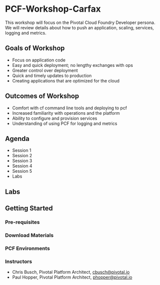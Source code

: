 # PCF-Workshop-Carfax
This workshop will focus on the Pivotal Cloud Foundry Developer persona. We will review details about how to push an application, scaling, services, logging and metrics.

## Goals of Workshop
* Focus on application code
* Easy and quick deployment; no lengthy exchanges with ops
* Greater control over deployment
* Quick and timely updates to production
* Creating applications that are optimized for the cloud

## Outcomes of Workshop
* Comfort with cf command line tools and deploying to pcf
* Increased familiarity with operations and the platform
* Ability to configure and provision services
* Understanding of using PCF for logging and metrics

## Agenda
* Session 1
* Session 2
* Session 3
* Session 4
* Session 5
* Labs

## Labs

## Getting Started
### Pre-requisites

### Download Materials

### PCF Environments

### Instructors
* Chris Busch, Pivotal Platform Architect, cbusch@pivotal.io
* Paul Hopper, Pivotal Platform Architect, phopper@pivotal.io

